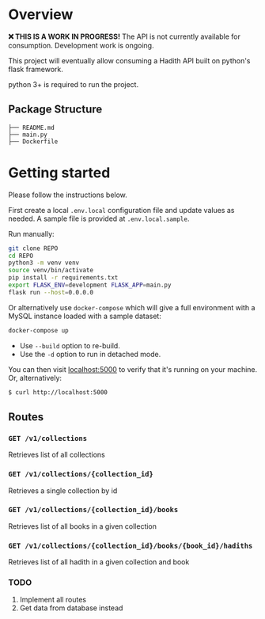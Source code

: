 # Overview

**❌ THIS IS A WORK IN PROGRESS!** The API is not currently available for consumption. Development work is ongoing.

This project will eventually allow consuming a Hadith API built on python's flask framework.

python 3+ is required to run the project.

## Package Structure

```
├── README.md
├── main.py
├── Dockerfile
```

# Getting started

Please follow the instructions below.

First create a local `.env.local` configuration file and update values as needed.
A sample file is provided at `.env.local.sample`.

Run manually:
```bash
git clone REPO
cd REPO
python3 -m venv venv
source venv/bin/activate
pip install -r requirements.txt
export FLASK_ENV=development FLASK_APP=main.py
flask run --host=0.0.0.0
```

Or alternatively use `docker-compose` which will give a full environment with a MySQL instance loaded with a sample dataset:

```bash
docker-compose up
```

* Use `--build` option to re-build.
* Use the `-d` option to run in detached mode.

You can then visit [localhost:5000](http://localhost:5000) to verify that it's running on your machine. Or, alternatively:

```bash
$ curl http://localhost:5000
```

## Routes

### `GET /v1/collections`
Retrieves list of all collections

### `GET /v1/collections/{collection_id}`
Retrieves a single collection by id

### `GET /v1/collections/{collection_id}/books`
Retrieves list of all books in a given collection

### `GET /v1/collections/{collection_id}/books/{book_id}/hadiths`
Retrieves list of all hadith in a given collection and book

### TODO

1. Implement all routes
2. Get data from database instead
